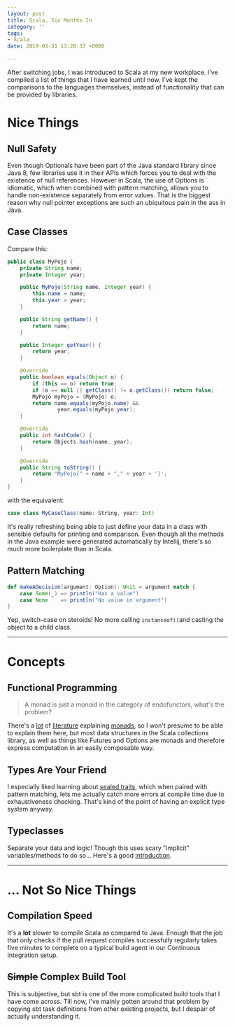 ```yaml
---
layout: post
title: Scala, Six Months In
category: ''
tags:
- Scala
date: 2019-03-31 13:28:37 +0000

---
```

After switching jobs, I was introduced to Scala at my new workplace. I've compiled a list of things that I have learned until now. I've kept the comparisons to the languages themselves, instead of functionality that can be provided by libraries.

<!--excerpt-->

# Nice Things

## Null Safety

Even though Optionals have been part of the Java standard library since Java 8, few libraries use it in their APIs which forces you to deal with the existence of null references. However in Scala, the use of Options is idiomatic, which when combined with pattern matching, allows you to handle non-existence separately from error values. That is the biggest reason why null pointer exceptions are such an ubiquitous pain in the ass in Java.

## Case Classes

Compare this:

```java
public class MyPojo {
    private String name;
    private Integer year;

    public MyPojo(String name, Integer year) {
        this.name = name;
        this.year = year;
    }

    public String getName() {
        return name;
    }

    public Integer getYear() {
        return year;
    }

    @Override
    public boolean equals(Object o) {
        if (this == o) return true;
        if (o == null || getClass() != o.getClass()) return false;
        MyPojo myPojo = (MyPojo) o;
        return name.equals(myPojo.name) &&
                year.equals(myPojo.year);
    }

    @Override
    public int hashCode() {
        return Objects.hash(name, year);
    }

    @Override
    public String toString() {
        return "MyPojo{" + name + "," + year + '}';
    }
}
```

with the equivalent:

```scala
case class MyCaseClass(name: String, year: Int)
```

It's really refreshing being able to just define your data in a class with sensible defaults for printing and comparison. Even though all the methods in the Java example were generated automatically by Intellij, there's so much more boilerplate than in Scala.

## Pattern Matching

```scala
def makeADecision(argument: Option): Unit = argument match {
    case Some(_) => println("Has a value")
    case None    => println("No value in argument")
}
```

Yep, switch-case on steroids! No more calling `instanceof()`and casting the object to a child class.

***

# Concepts

## Functional Programming

> A monad is just a monoid in the category of endofunctors, what's the problem?

There's a [lot](https://medium.com/beingprofessional/understanding-functor-and-monad-with-a-bag-of-peanuts-8fa702b3f69e) of [literature](https://blog.redelastic.com/a-guide-to-scala-collections-exploring-monads-in-scala-collections-ef810ef3aec3) explaining [monads](http://appliedscala.com/blog/2016/understanding-monads/), so I won't presume to be able to explain them here, but most data structures in the Scala collections library, as well as things like Futures and Options are monads and therefore express computation in an easily composable way.

## Types Are Your Friend

I especially liked learning about [sealed traits](https://gist.github.com/mattbarackman/82b1712add45ceffa8ffe56f81b8bcc2), which when paired with pattern matching, lets me actually catch more errors at compile time due to exhaustiveness checking. That's kind of the point of having an explicit type system anyway.

## Typeclasses

Separate your data and logic! Though this uses scary "implicit" variables/methods to do so... Here's a good [introduction](https://alvinalexander.com/scala/fp-book/type-classes-101-introduction).

***

# ... Not So Nice Things

## Compilation Speed

It's a **lot** slower to compile Scala as compared to Java. Enough that the job that only checks if the pull request compiles successfully regularly takes five minutes to complete on a typical build agent in our Continuous Integration setup.

## ~~Simple~~ Complex Build Tool

This is subjective, but sbt is one of the more complicated build tools that I have come across. Till now, I've mainly gotten around that problem by copying sbt task definitions from other existing projects, but I despair of actually understanding it.